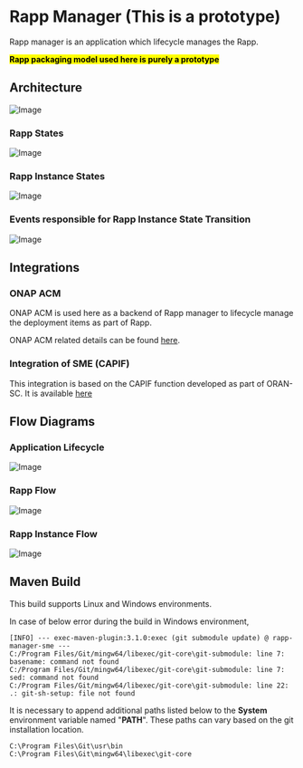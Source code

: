 # Rapp Manager (This is a prototype)
Rapp manager is an application which lifecycle manages the Rapp.

<mark>**Rapp packaging model used here is purely a prototype**</mark>

## Architecture

![Image](docs/images/architecture.png "Rapp Manager Architecture")

### Rapp States

![Image](docs/images/rapp-states.png "Rapp States")

### Rapp Instance States

![Image](docs/images/rapp-instance-states.png "Rapp Instance States")

### Events responsible for Rapp Instance State Transition

![Image](docs/images/rapp-state-events.png "Rapp Manager State Events")

## Integrations

### ONAP ACM

ONAP ACM is used here as a backend of Rapp manager to lifecycle manage the deployment items as part of Rapp.

ONAP ACM related details can be found [here](https://docs.onap.org/projects/onap-policy-parent/en/london/clamp/clamp.html).


### Integration of SME (CAPIF)

This integration is based on the CAPIF function developed as part of ORAN-SC. It is available [here](https://github.com/o-ran-sc/nonrtric-plt-sme/blob/master/capifcore/README.md)

## Flow Diagrams

### Application Lifecycle

![Image](docs/images/application-lifecycle.png "Rapp Manager Application Lifecycle")

### Rapp Flow

![Image](docs/images/rapp-flow.png "Rapp Flow")

### Rapp Instance Flow

![Image](docs/images/rapp-instance-flow.png "Rapp Instance Flow")


## Maven Build

This build supports Linux and Windows environments.

In case of below error during the build in Windows environment,

```
[INFO] --- exec-maven-plugin:3.1.0:exec (git submodule update) @ rapp-manager-sme ---
C:/Program Files/Git/mingw64/libexec/git-core\git-submodule: line 7: basename: command not found
C:/Program Files/Git/mingw64/libexec/git-core\git-submodule: line 7: sed: command not found
C:/Program Files/Git/mingw64/libexec/git-core\git-submodule: line 22: .: git-sh-setup: file not found
```

It is necessary to append additional paths listed below to the <strong>System</strong> environment variable
named "<strong>PATH</strong>". These paths can vary based on the git installation location.

```
C:\Program Files\Git\usr\bin
C:\Program Files\Git\mingw64\libexec\git-core
```
